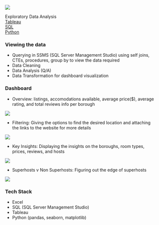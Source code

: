 ![](screenshots/nyc_airbnb.jpg)
<br/>

Exploratory Data Analysis<br/>
[Tableau](https://public.tableau.com/app/profile/sujay.bahumik/viz/AirbnbListingsNewYorkCity/Home#1) <br/>
[SQL](https://github.com/s1dewalker/Airbnb-listings-NYC/blob/main/SQLQuery_Airbnb_NewYork.sql) <br/>
[Python](https://github.com/s1dewalker/Airbnb-listings-NYC/blob/main/Airbnb%20correlation.ipynb) <br/>

### Viewing the data<br/>
* Querying in SSMS (SQL Server Management Studio) using self joins, CTEs, procedures, group by to view the data required<br/>
* Data Cleaning
* Data Analysis (Q/A)
* Data Transformation for dashboard visualization<br/>

### Dashboard<br/>
* Overview: listings, accomodations available, average price($), average rating, and total reviews info per borough<br/>

![](screenshots/Screenshot1.png)
* Filtering: Giving the options to find the desired location and attaching the links to the website for more details<br/>

![](screenshots/Screenshot2.png)
* Key Insights: Displaying the insights on the boroughs, room types, prices, reviews, and hosts<br/>

![](screenshots/Screenshot3.png)
* Superhosts v Non Superhosts: Figuring out the edge of superhosts<br/>

![](screenshots/Screenshot4.png)<br/>

### Tech Stack<br/>
* Excel
* SQL (SQL Server Management Studio)
* Tableau
* Python (pandas, seaborn, matplotlib)
